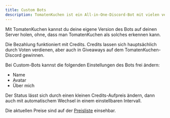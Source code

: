 ```yaml
---
title: Custom Bots
description: TomatenKuchen ist ein All-in-One-Discord-Bot mit vielen verschiedenen Funktionen. Erklärt die kostenlose Custom-Branding-Funktion des Bots
---
```


Mit TomatenKuchen kannst du deine eigene Version des Bots auf deinen Server holen, ohne, dass man TomatenKuchen als solches erkennen kann.

Die Bezahlung funktioniert mit Credits. Credits lassen sich hauptsächlich durch Voten verdienen, aber auch in Giveaways auf dem TomatenKuchen-Discord gewinnen.

Bei Custom-Bots kannst die folgenden Einstellungen des Bots frei ändern:
- Name
- Avatar
- Über mich

Der Status lässt sich durch einen kleinen Credits-Aufpreis ändern, dann auch mit automatischem Wechsel in einem einstellbaren Intervall.

Die aktuellen Preise sind auf der [Preisliste](https://tomatenkuchen.com/custom) einsehbar.
